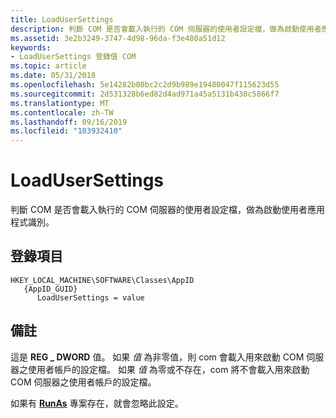 ```yaml
---
title: LoadUserSettings
description: 判斷 COM 是否會載入執行的 COM 伺服器的使用者設定檔，做為啟動使用者應用程式識別。
ms.assetid: 3e2b3249-3747-4d98-96da-f3e480a51d12
keywords:
- LoadUserSettings 登錄值 COM
ms.topic: article
ms.date: 05/31/2018
ms.openlocfilehash: 5e14282b00bc2c2d9b989e19480047f115623d55
ms.sourcegitcommit: 2d531328b6ed82d4ad971a45a5131b430c5866f7
ms.translationtype: MT
ms.contentlocale: zh-TW
ms.lasthandoff: 09/16/2019
ms.locfileid: "103932410"
---
```

# <a name="loadusersettings"></a>LoadUserSettings

判斷 COM 是否會載入執行的 COM 伺服器的使用者設定檔，做為啟動使用者應用程式識別。

## <a name="registry-entry"></a>登錄項目

```
HKEY_LOCAL_MACHINE\SOFTWARE\Classes\AppID
   {AppID_GUID}
      LoadUserSettings = value
```

## <a name="remarks"></a>備註

這是 **REG \_ DWORD** 值。 如果 *值* 為非零值，則 com 會載入用來啟動 COM 伺服器之使用者帳戶的設定檔。 如果 *值* 為零或不存在，com 將不會載入用來啟動 COM 伺服器之使用者帳戶的設定檔。

如果有 [**RunAs**](runas.md) 專案存在，就會忽略此設定。

 

 




